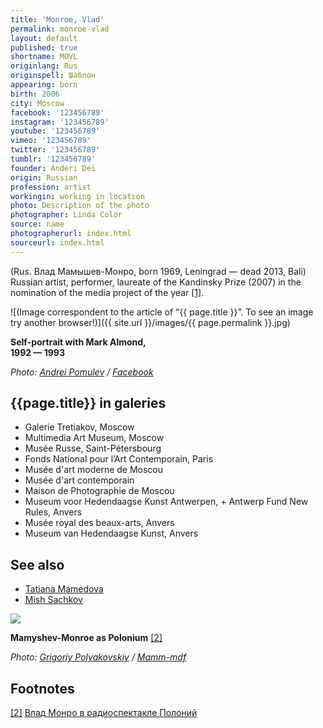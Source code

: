 ```yaml
---
title: 'Monroe, Vlad'
permalink: monroe-vlad
layout: default
published: true
shortname: MOVL
originlang: Rus
originspell: Шаблон
appearing: born
birth: 2006
city: Moscow
facebook: '123456789'
instagram: '123456789'
youtube: '123456789'
vimeo: '123456789'
twitter: '123456789'
tumblr: '123456789'
founder: Anderi Dei
origin: Russian
profession: artist
workingin: working in location
photo: Description of the photo
photographer: Linda Color
source: name
photographerurl: index.html
sourceurl: index.html
---
```

(Rus. Влад Мамышев-Монро, born 1969, Leningrad — dead 2013, Bali) Russian artist, performer, laureate of the Kandinsky Prize (2007) in the nomination of the media project of the year <span id="a1">[\[1\]](#f1)</span>.


![(Image correspondent to the article of “{{ page.title }}”. To see an image try another browser!)]({{ site.url }}/images/{{ page.permalink }}.jpg)

**Self-portrait with Mark Almond, <br>1992 — 1993**

*Photo: [Andrei Pomulev](pomulev-andrei) / [Facebook](https://www.facebook.com/photo.php?fbid=1657445534347751&set=a.102145249877795.3311.100002469602366&type=3&theater)*

## {{page.title}} in galeries

+ Galerie Tretiakov, Moscow
+ Multimedia Art Museum, Moscow
+ Musée Russe, Saint-Pétersbourg
+ Fonds National pour l’Art Contemporain, Paris
+ Musée d'art moderne de Moscou
+ Musée d'art contemporain
+ Maison de Photographie de Moscou
+ Museum voor Hedendaagse Kunst Antwerpen, + Antwerp Fund New Rules, Anvers
+ Musée royal des beaux-arts, Anvers
+ Museum van Hedendaagse Kunst, Anvers

## See also

+ [Tatiana Mamedova](mamedova-tatiana)
+ [Mish Sachkov](sachkov-mish)

![](/images/{{page.permalink}}-3.jpg)

**Mamyshev-Monroe as Polonium** <span id="a2">[\[2\]](#f2)</span>

*Photo: [Grigoriy Polyakovskiy](index) / [Mamm-mdf](index)*

## Footnotes

[[2]](#a2) <span id="f2"></span> [Влад Монро в радиоспектакле Полоний](https://www.youtube.com/watch?v=e8ohN3fR9tk)

